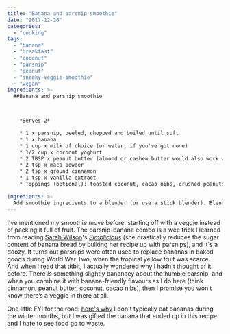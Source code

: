 ```yaml
---
title: "Banana and parsnip smoothie"
date: "2017-12-26"
categories: 
  - "cooking"
tags: 
  - "banana"
  - "breakfast"
  - "coconut"
  - "parsnip"
  - "peanut"
  - "sneaky-veggie-smoothie"
  - "vegan"
ingredients: >-
  ##Banana and parsnip smoothie



    *Serves 2*

 	* 1 x parsnip, peeled, chopped and boiled until soft
 	* 1 x banana
 	* 1 cup x milk of choice (or water, if you've got none)
 	* 1/2 cup x coconut yoghurt
 	* 2 TBSP x peanut butter (almond or cashew butter would also work well)
 	* 2 tsp x maca powder
 	* 2 tsp x ground cinnamon
 	* 1 tsp x vanilla extract
 	* Toppings (optional): toasted coconut, cacao nibs, crushed peanuts

ingredients: >-
  Add smoothie ingredients to a blender (or use a stick blender). Blend until smooth, adding extra milk or water if necessary to achieve desired consistency.
---
```

I've mentioned my smoothie move before: starting off with a veggie instead of packing it full of fruit. The parsnip-banana combo is a wee trick I learned from reading [Sarah Wilson](http://www.sarahwilson.com/)'s [_Simplicious_](http://store.iquitsugar.com/simplicious-print/?utm_source=sw-website&utm_medium=content-text&utm_content=SWsite-books-simplicious&utm_campaign=SW) (she drastically reduces the sugar content of banana bread by bulking her recipe up with parsnips), and it's a doozy. It turns out parsnips were often used to replace bananas in baked goods during World War Two, when the tropical yellow fruit was scarce. And when I read that titbit, I actually wondered why I hadn't thought of it before. There _is_ something slightly bananaey about the humble parsnip, and when you combine it with banana-friendly flavours as I do here (think cinnamon, peanut butter, coconut, cacao nibs), then I promise you won’t know there’s a veggie in there at all.

One little FYI for the road: [here's why](http://181.224.135.31/~cookin65/the-real-reason-im-eating-with-the-seasons/) I don't typically eat bananas during the winter months, but I was gifted the banana that ended up in this recipe and I hate to see food go to waste.
